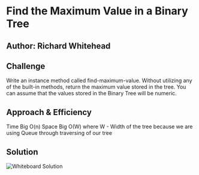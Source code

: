# Find the Maximum Value in a Binary Tree

## Author: Richard Whitehead

## Challenge

Write an instance method called find-maximum-value. Without utilizing any of the built-in methods, return the maximum value stored in the tree. You can assume that the values stored in the Binary Tree will be numeric.

## Approach & Efficiency

Time Big O(n) Space Big O(W) where W - Width of the tree because we are using Queue through traversing of our tree

## Solution

![Whiteboard Solution]()